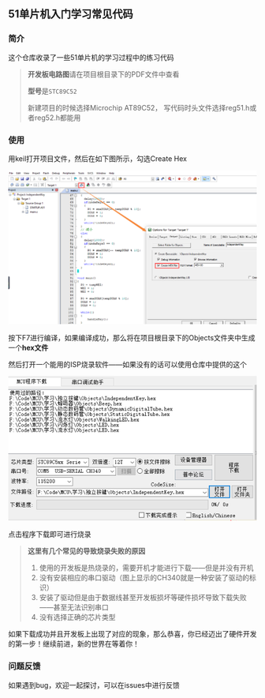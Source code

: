 ## 51单片机入门学习常见代码

### 简介

这个仓库收录了一些51单片机的学习过程中的练习代码

> **开发板电路图**请在项目根目录下的PDF文件中查看
>
> **型号**是`STC89C52`
>
> 新建项目的时候选择Microchip AT89C52， 写代码时头文件选择reg51.h或者reg52.h都能用



### 使用

用keil打开项目文件，然后在如下图所示，勾选Create Hex

![](./README_PICS/1.png)

按下F7进行编译，如果编译成功，那么将在项目根目录下的Objects文件夹中生成一个**hex文件**

然后打开一个能用的ISP烧录软件——如果没有的话可以使用仓库中提供的这个

![这里使用的是另外一个](./README_PICS/2.png)

点击程序下载即可进行烧录

> **这里有几个常见的导致烧录失败的原因**
>
> 1. 使用的开发板是热烧录的，需要开机才能进行下载——但是并没有开机
> 2. 没有安装相应的串口驱动（图上显示的CH340就是一种安装了驱动的标识）
> 3. 安装了驱动但是由于数据线甚至开发板损坏等硬件损坏导致下载失败——甚至无法识别串口
> 4. 没有选择正确的芯片类型

如果下载成功并且开发板上出现了对应的现象，那么恭喜，你已经迈出了硬件开发的第一步！继续前进，新的世界在等着你！

### 问题反馈

如果遇到bug，欢迎一起探讨，可以在issues中进行反馈

